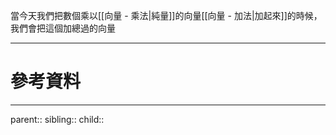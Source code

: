 當今天我們把數個乘以[[向量 - 乘法|純量]]的向量[[向量 - 加法|加起來]]的時候，我們會把這個加總過的向量

- - -
# 參考資料

- - -
parent::
sibling::
child::